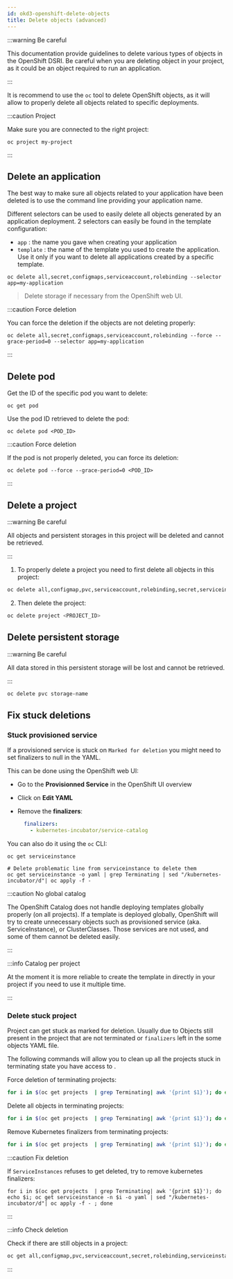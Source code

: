 ```yaml
---
id: okd3-openshift-delete-objects
title: Delete objects (advanced)
---
```


:::warning Be careful

This documentation provide guidelines to delete various types of objects in the OpenShift DSRI. Be careful when you are deleting object in your project, as it could be an object required to run an application.

:::

It is recommend to use the `oc` tool to delete OpenShift objects, as it will allow to properly delete all objects related to specific deployments.

:::caution Project

Make sure you are connected to the right project:

```shell
oc project my-project
```

:::

## Delete an application

The best way to make sure all objects related to your application have been deleted is to use the command line providing your application name.

Different selectors can be used to easily delete all objects generated by an application deployment. 2 selectors can easily be found in the template configuration:

* `app` : the name you gave when creating your application
* `template` : the name of the template you used to create the application. Use it only if you want to delete all applications created by a specific template.

```shell
oc delete all,secret,configmaps,serviceaccount,rolebinding --selector app=my-application
```

> Delete storage if necessary from the OpenShift web UI.

:::caution Force deletion

You can force the deletion if the objects are not deleting properly:

```shell
oc delete all,secret,configmaps,serviceaccount,rolebinding --force --grace-period=0 --selector app=my-application
```

:::

## Delete pod

Get the ID of the specific pod you want to delete:

```shell
oc get pod
```

Use the pod ID retrieved to delete the pod:

```shell
oc delete pod <POD_ID>
```

:::caution Force deletion

If the pod is not properly deleted, you can force its deletion:

```shell
oc delete pod --force --grace-period=0 <POD_ID>
```

:::

## Delete a project

:::warning Be careful

All objects and persistent storages in this project will be deleted and cannot be retrieved.

:::

1. To properly delete a project you need to first delete all objects in this project:

```bash
oc delete all,configmap,pvc,serviceaccount,rolebinding,secret,serviceinstance --all -n <PROJECT_ID>
```

2. Then delete the project:

```bash
oc delete project <PROJECT_ID>
```

## Delete persistent storage

:::warning Be careful

All data stored in this persistent storage will be lost and cannot be retrieved.

:::

```bash
oc delete pvc storage-name
```

## Fix stuck deletions

### Stuck provisioned service

If a provisioned service is stuck on `Marked for deletion` you might need to set finalizers to null in the YAML.

This can be done using the OpenShift web UI:

* Go to the **Provisionned Service** in the OpenShift UI overview

* Click on **Edit YAML**

* Remove the **finalizers**:

  ```yaml
    finalizers:
      - kubernetes-incubator/service-catalog
  ```

You can also do it using the `oc` CLI:

```shell
oc get serviceinstance
 
# Delete problematic line from serviceinstance to delete them
oc get serviceinstance -o yaml | grep Terminating | sed "/kubernetes-incubator/d"| oc apply -f - 
```

:::caution No global catalog

The OpenShift Catalog does not handle deploying templates globally properly (on all projects). If a template is deployed globally, OpenShift will try to create unnecessary objects such as provisioned service (aka. ServiceInstance), or ClusterClasses. Those services are not used, and some of them cannot be deleted easily. 

:::

:::info Catalog per project 

At the moment it is more reliable to create the template in directly in your project if you need to use it multiple time.

:::

### Delete stuck project

Project can get stuck as marked for deletion. Usually due to Objects still present in the project that are not terminated or `finalizers` left in the some objects YAML file.

The following commands will allow you to clean up all the projects stuck in terminating state you have access to .

Force deletion of terminating projects:

```bash
for i in $(oc get projects  | grep Terminating| awk '{print $1}'); do echo $i; oc delete project --force --grace-period=0 $i ; done
```

Delete all objects in terminating projects:

```bash
for i in $(oc get projects  | grep Terminating| awk '{print $1}'); do echo $i; oc delete all,configmap,pvc,serviceaccount,rolebinding,secret,serviceinstance --force --grace-period=0 --all -n $i ; done
```

Remove Kubernetes finalizers from terminating projects:

```bash
for i in $(oc get projects  | grep Terminating| awk '{print $1}'); do echo $i; oc get project $i -o yaml | sed "/kubernetes/d" | sed "/finalizers:/d" | oc apply -f - ; done
```

:::caution Fix deletion

If `ServiceInstances` refuses to get deleted, try to remove kubernetes finalizers:

```shell
for i in $(oc get projects  | grep Terminating| awk '{print $1}'); do echo $i; oc get serviceinstance -n $i -o yaml | sed "/kubernetes-incubator/d"| oc apply -f - ; done
```

:::

:::info Check deletion

Check if there are still objects in a project:

```bash
oc get all,configmap,pvc,serviceaccount,secret,rolebinding,serviceinstance
```

:::